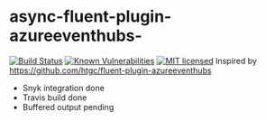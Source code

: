 # async-fluent-plugin-azureeventhubs-
[![Build Status](https://travis-ci.com/sio2k/async-fluent-plugin-azureeventhubs-.svg?branch=master)](https://travis-ci.com/sio2k/async-fluent-plugin-azureeventhubs-)
[![Known Vulnerabilities](https://snyk.io/test/github/sio2k/async-fluent-plugin-azureeventhubs-/badge.svg?targetFile=Gemfile.lock)](https://snyk.io/test/github/sio2k/async-fluent-plugin-azureeventhubs-?targetFile=Gemfile.lock)
[![MIT licensed](https://img.shields.io/badge/license-MIT-blue.svg)](https://github.com/celluloid/celluloid-io/blob/master/LICENSE.txt)
Inspired by https://github.com/htgc/fluent-plugin-azureeventhubs

- Snyk integration done
- Travis build done
- Buffered output pending
